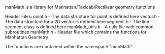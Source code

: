 
manMath is a library for Manhattan/Taxicab/Rectiliear geometry functions



Header Files:
    point.h - The data structure for point is defined here
    vector.h - The data structure for a 2D vector  is defined here
    segment.h - The line segment class is defined here
    manMath_utils.h - A utils file with common subroutines
    manMath.h - Header file which contains the functions for Manhattan Geometry

The functions are contained within the namespace "manMath"

